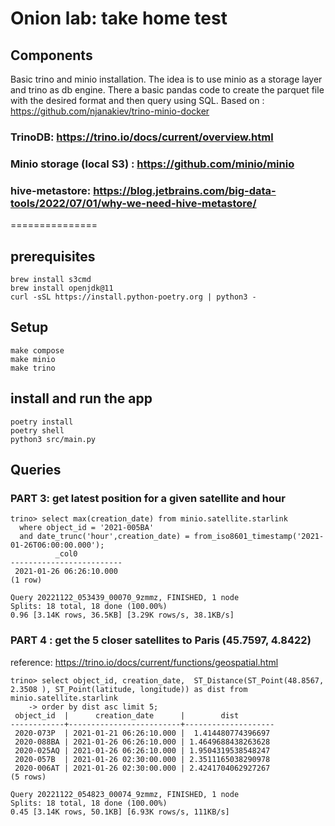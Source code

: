 # Onion lab: take home test

## Components
Basic trino and minio installation. The idea is to use minio as a storage layer and trino as db engine.
There a basic pandas code to create the parquet file with the desired format and then query using SQL.
Based on :  https://github.com/njanakiev/trino-minio-docker

### TrinoDB: https://trino.io/docs/current/overview.html 

### Minio storage (local S3) : https://github.com/minio/minio

### hive-metastore: https://blog.jetbrains.com/big-data-tools/2022/07/01/why-we-need-hive-metastore/ 

===============

## prerequisites
```
brew install s3cmd
brew install openjdk@11
curl -sSL https://install.python-poetry.org | python3 -
```



## Setup

```
make compose
make minio
make trino
```

## install and run the app 
```
poetry install
poetry shell
python3 src/main.py
```

## Queries
### PART 3: get latest position for a given satellite and hour

```
trino> select max(creation_date) from minio.satellite.starlink 
  where object_id = '2021-005BA' 
  and date_trunc('hour',creation_date) = from_iso8601_timestamp('2021-01-26T06:00:00.000');
          _col0          
-------------------------
 2021-01-26 06:26:10.000 
(1 row)

Query 20221122_053439_00070_9zmmz, FINISHED, 1 node
Splits: 18 total, 18 done (100.00%)
0.96 [3.14K rows, 36.5KB] [3.29K rows/s, 38.1KB/s]

```

### PART 4 : get the 5 closer satellites to Paris (45.7597, 4.8422) 
reference: https://trino.io/docs/current/functions/geospatial.html

```
trino> select object_id, creation_date,  ST_Distance(ST_Point(48.8567,  2.3508 ), ST_Point(latitude, longitude)) as dist from minio.satellite.starlink 
    -> order by dist asc limit 5;
 object_id  |      creation_date      |        dist        
------------+-------------------------+--------------------
 2020-073P  | 2021-01-21 06:26:10.000 |  1.414480774396697 
 2020-088BA | 2021-01-26 06:26:10.000 | 1.4649688438263628 
 2020-025AQ | 2021-01-26 06:26:10.000 | 1.9504319538548247 
 2020-057B  | 2021-01-26 02:30:00.000 | 2.3511165038290978 
 2020-006AT | 2021-01-26 02:30:00.000 | 2.4241704062927267 
(5 rows)

Query 20221122_054823_00074_9zmmz, FINISHED, 1 node
Splits: 18 total, 18 done (100.00%)
0.45 [3.14K rows, 50.1KB] [6.93K rows/s, 111KB/s]

```